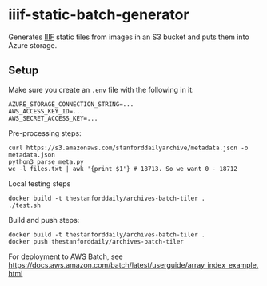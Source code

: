 # iiif-static-batch-generator
Generates [IIIF](https://iiif.io/) static tiles from images in an S3 bucket and puts them into Azure storage.

## Setup
Make sure you create an `.env` file with the following in it:
```
AZURE_STORAGE_CONNECTION_STRING=...
AWS_ACCESS_KEY_ID=...
AWS_SECRET_ACCESS_KEY=...
```

Pre-processing steps:
```
curl https://s3.amazonaws.com/stanforddailyarchive/metadata.json -o metadata.json
python3 parse_meta.py
wc -l files.txt | awk '{print $1'} # 18713. So we want 0 - 18712
```

Local testing steps
```
docker build -t thestanforddaily/archives-batch-tiler .
./test.sh
```

Build and push steps:
```
docker build -t thestanforddaily/archives-batch-tiler .
docker push thestanforddaily/archives-batch-tiler
```

For deployment to AWS Batch, see https://docs.aws.amazon.com/batch/latest/userguide/array_index_example.html